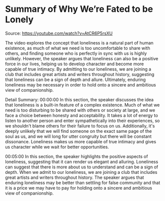 # Summary of Why We’re Fated to be Lonely

Source: https://youtube.com/watch?v=AtCR6P5rsXU

The video explores the concept that loneliness is a natural part of human existence, as much of what we need is too uncomfortable to share with others, and finding someone who is perfectly in sync with us is highly unlikely. However, the speaker argues that loneliness can also be a positive force in our lives, helping us to develop character and become more capable of true intimacy. By admitting to our loneliness, we are joining a club that includes great artists and writers throughout history, suggesting that loneliness can be a sign of depth and allure. Ultimately, enduring loneliness may be necessary in order to hold onto a sincere and ambitious view of companionship.

Detail Summary: 
00:00:00
In this section, the speaker discusses the idea that loneliness is a built-in feature of a complex existence. Much of what we need is too disturbing to be shared with others or society at large, and we face a choice between honesty and acceptability. It takes a lot of energy to listen to another person and enter sympathetically into their experiences, so we shouldn't blame others for their failure to focus on us. Additionally, it's deeply unlikely that we will find someone on the exact same page of the soul as us, and we will long for utter congruity but there will be constant dissonance. Loneliness makes us more capable of true intimacy and gives us character while we wait for better opportunities.

00:05:00
In this section, the speaker highlights the positive aspects of loneliness, suggesting that it can render us elegant and alluring. Loneliness can suggest that there is more about us to understand and can be a sign of depth. When we admit to our loneliness, we are joining a club that includes great artists and writers throughout history. The speaker argues that enduring loneliness may be better than settling for false community and that it is a price we may have to pay for holding onto a sincere and ambitious view of companionship.

